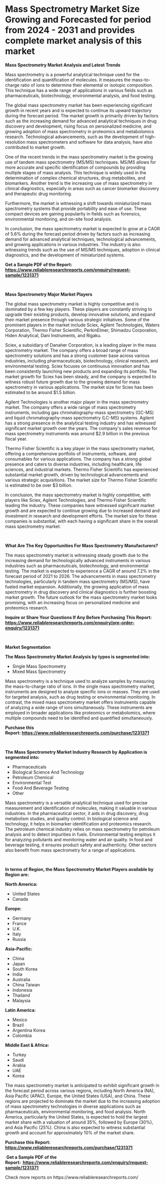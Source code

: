 <p><h1>Mass Spectrometry Market Size Growing and Forecasted for period from 2024 - 2031 and provides complete market analysis of this market</h1></p><p><strong>Mass Spectrometry Market Analysis and Latest Trends</strong></p>
<p><p>Mass spectrometry is a powerful analytical technique used for the identification and quantification of molecules. It measures the mass-to-charge ratio of ions to determine their elemental or isotopic composition. This technique has a wide range of applications in various fields such as pharmaceuticals, biotechnology, environmental analysis, and food testing.</p><p>The global mass spectrometry market has been experiencing significant growth in recent years and is expected to continue its upward trajectory during the forecast period. The market growth is primarily driven by factors such as the increasing demand for advanced analytical techniques in drug discovery and development, rising focus on personalized medicine, and growing adoption of mass spectrometry in proteomics and metabolomics research. Technological advancements, such as the development of high-resolution mass spectrometers and software for data analysis, have also contributed to market growth.</p><p>One of the recent trends in the mass spectrometry market is the growing use of tandem mass spectrometry (MS/MS) techniques. MS/MS allows for more accurate and specific identification of compounds by providing multiple stages of mass analysis. This technique is widely used in the determination of complex chemical structures, drug metabolites, and biomarkers. Another trend is the increasing use of mass spectrometry in clinical diagnostics, especially in areas such as cancer biomarker discovery and therapeutic drug monitoring.</p><p>Furthermore, the market is witnessing a shift towards miniaturized mass spectrometry systems that provide portability and ease of use. These compact devices are gaining popularity in fields such as forensics, environmental monitoring, and on-site food analysis.</p><p>In conclusion, the mass spectrometry market is expected to grow at a CAGR of 5.6% during the forecast period driven by factors such as increasing demand for advanced analytical techniques, technological advancements, and growing applications in various industries. The industry is also witnessing trends such as the use of MS/MS techniques, adoption in clinical diagnostics, and the development of miniaturized systems.</p></p>
<p><strong>Get a Sample PDF of the Report:&nbsp; <a href="https://www.reliableresearchreports.com/enquiry/request-sample/1231371">https://www.reliableresearchreports.com/enquiry/request-sample/1231371</a></strong></p>
<p>&nbsp;</p>
<p><strong>Mass Spectrometry Major Market Players</strong></p>
<p><p>The global mass spectrometry market is highly competitive and is dominated by a few key players. These players are constantly striving to upgrade their existing products, develop innovative solutions, and expand their market presence through various strategic initiatives. Some of the prominent players in the market include Sciex, Agilent Technologies, Waters Corporation, Thermo Fisher Scientific, PerkinElmer, Shimadzu Corporation, Hiden Analytical, Dani Instruments, and Rigaku.</p><p>Sciex, a subsidiary of Danaher Corporation, is a leading player in the mass spectrometry market. The company offers a broad range of mass spectrometry solutions and has a strong customer base across various industries, including pharmaceuticals, biotechnology, clinical research, and environmental testing. Sciex focuses on continuous innovation and has been consistently launching new products and expanding its portfolio. The market growth for Sciex has been steady, and the company is expected to witness robust future growth due to the growing demand for mass spectrometry in various applications. The market size for Sciex has been estimated to be around $1.5 billion.</p><p>Agilent Technologies is another major player in the mass spectrometry market. The company offers a wide range of mass spectrometry instruments, including gas chromatography-mass spectrometry (GC-MS) and liquid chromatography-mass spectrometry (LC-MS) systems. Agilent has a strong presence in the analytical testing industry and has witnessed significant market growth over the years. The company's sales revenue for mass spectrometry instruments was around $2.9 billion in the previous fiscal year.</p><p>Thermo Fisher Scientific is a key player in the mass spectrometry market, offering a comprehensive portfolio of instruments, software, and consumables for various applications. The company has a strong global presence and caters to diverse industries, including healthcare, life sciences, and industrial markets. Thermo Fisher Scientific has experienced substantial market growth, driven by technological advancements and various strategic acquisitions. The market size for Thermo Fisher Scientific is estimated to be over $3 billion.</p><p>In conclusion, the mass spectrometry market is highly competitive, with players like Sciex, Agilent Technologies, and Thermo Fisher Scientific leading the industry. These companies have witnessed significant market growth and are expected to continue growing due to increased demand and investment in research and development efforts. The market size for these companies is substantial, with each having a significant share in the overall mass spectrometry market.</p></p>
<p>&nbsp;</p>
<p><strong>What Are The Key Opportunities For Mass Spectrometry Manufacturers?</strong></p>
<p><p>The mass spectrometry market is witnessing steady growth due to the increasing demand for technologically advanced instruments in various industries such as pharmaceuticals, biotechnology, and environmental testing. The market is expected to experience a CAGR of around 7.2% in the forecast period of 2021 to 2026. The advancements in mass spectrometry technologies, particularly in tandem mass spectrometry (MS/MS), have fueled market expansion. Additionally, the growing application of mass spectrometry in drug discovery and clinical diagnostics is further boosting market growth. The future outlook for the mass spectrometry market looks promising, with an increasing focus on personalized medicine and proteomics research.</p></p>
<p><strong>Inquire or Share Your Questions If Any Before Purchasing This Report: <a href="https://www.reliableresearchreports.com/enquiry/pre-order-enquiry/1231371">https://www.reliableresearchreports.com/enquiry/pre-order-enquiry/1231371</a></strong></p>
<p>&nbsp;</p>
<p><strong>Market Segmentation</strong></p>
<p><strong>The Mass Spectrometry Market Analysis by types is segmented into:</strong></p>
<p><ul><li>Single Mass Spectrometry</li><li>Mixed Mass Spectrometry</li></ul></p>
<p><p>Mass spectrometry is a technique used to analyze samples by measuring the mass-to-charge ratio of ions. In the single mass spectrometry market, instruments are designed to analyze specific ions or masses. They are used for targeted analysis, such as drug testing or environmental monitoring. In contrast, the mixed mass spectrometry market offers instruments capable of analyzing a wide range of ions simultaneously. These instruments are employed in broader applications like proteomics or metabolomics, where multiple compounds need to be identified and quantified simultaneously.</p></p>
<p><strong>Purchase this Report:&nbsp;<a href="https://www.reliableresearchreports.com/purchase/1231371">https://www.reliableresearchreports.com/purchase/1231371</a></strong></p>
<p>&nbsp;</p>
<p><strong>The Mass Spectrometry Market Industry Research by Application is segmented into:</strong></p>
<p><ul><li>Pharmaceuticals</li><li>Biological Science And Technology</li><li>Petroleum Chemical</li><li>Environmental Test</li><li>Food And Beverage Testing</li><li>Other</li></ul></p>
<p><p>Mass spectrometry is a versatile analytical technique used for precise measurement and identification of molecules, making it valuable in various industries. In the pharmaceutical sector, it aids in drug discovery, drug metabolism studies, and quality control. In biological science and technology, it helps in biomarker identification and proteomics research. The petroleum chemical industry relies on mass spectrometry for petroleum analysis and to detect impurities in fuels. Environmental testing employs it for analyzing pollutants and monitoring water and air quality. In food and beverage testing, it ensures product safety and authenticity. Other sectors also benefit from mass spectrometry for a range of applications.</p></p>
<p>&nbsp;</p>
<p><strong>In terms of Region, the Mass Spectrometry Market Players available by Region are:</strong></p>
<p>
    <p> <strong> North America: </strong>
        <ul>
            <li>United States</li>
            <li>Canada</li>
        </ul>
        </p> 
    <p> <strong> Europe: </strong>
        <ul>
            <li>Germany</li>
            <li>France</li>
            <li>U.K.</li>
            <li>Italy</li>
            <li>Russia</li>
        </ul>
        </p> 
    <p> <strong> Asia-Pacific: </strong>
        <ul>
            <li>China</li>
            <li>Japan</li>
            <li>South Korea</li>
            <li>India</li>
            <li>Australia</li>
            <li>China Taiwan</li>
            <li>Indonesia</li>
            <li>Thailand</li>
            <li>Malaysia</li>
        </ul>
        </p> 
    <p> <strong> Latin America: </strong>
        <ul>
            <li>Mexico</li>
            <li>Brazil</li>
            <li>Argentina Korea</li>
            <li>Colombia</li>
        </ul>
        </p> 
    <p> <strong> Middle East & Africa: </strong>
        <ul>
            <li>Turkey</li>
            <li>Saudi</li>
            <li>Arabia</li>
            <li>UAE</li>
            <li>Korea</li>
        </ul>
    </p>
    </p>
<p><p>The mass spectrometry market is anticipated to exhibit significant growth in the forecast period across various regions, including North America (NA), Asia Pacific (APAC), Europe, the United States (USA), and China. These regions are projected to dominate the market due to the increasing adoption of mass spectrometry technologies in diverse applications such as pharmaceuticals, environmental monitoring, and food analysis. North America, particularly the United States, is expected to hold the largest market share with a valuation of around 35%, followed by Europe (30%), and Asia Pacific (25%). China is also expected to witness substantial growth and account for approximately 10% of the market share.</p></p>
<p><strong>Purchase this Report: <a href="https://www.reliableresearchreports.com/purchase/1231371">https://www.reliableresearchreports.com/purchase/1231371</a></strong></p>
<p>&nbsp;<strong>Get a Sample PDF of the Report:&nbsp;&nbsp;<a href="https://www.reliableresearchreports.com/enquiry/request-sample/1231371">https://www.reliableresearchreports.com/enquiry/request-sample/1231371</a></strong></p>
<p><strong></strong></p>
<p>Check more reports on https://www.reliableresearchreports.com/</p>